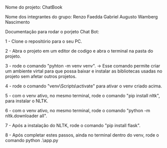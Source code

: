 Nome do projeto: ChatBook

Nome dos integrantes do grupo:
Renzo Faedda
Gabriel Augusto 
Wamberg Nascimento


Documentação para rodar o porjeto Chat Bot:

1 - Clone o repositório para o seu PC.

2 - Abra o projeto em um editor de codigo e abra o terminal na pasta do projeto.

3 - rode o comando "pyhton -m venv venv". -> Esse comando permite criar um ambiente virtal para que possa baixar e instalar as bibliotecas usadas no projeto sem afetar outros projetos.

4 - rode o comando "venv\Scripts\activate" para ativar o venv criado acima.

5 - com o venv ativo, no mesmo terminal, rode o comando "pip install nltk", para instalar o NLTK.

6 - com o venv ativo, no mesmo terminal, rode o comando "python -m nltk.downloader all".

7 - Após a instalação do NLTK, rode o comando "pip install flask".

8 - Após completar estes passos, ainda no terminal dentro do venv, rode o comando python .\app.py
